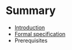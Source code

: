 # Summary

* [Introduction](introduction.md)
* [Formal specification](formal_specification.md)
* Prerequisites

